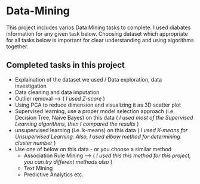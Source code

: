# Data-Mining
This project includes varios Data Mining tasks to complete. I used diabates information for any given task below. Choosing dataset which appropriate for all tasks below is important for clear understanding and using algorithms together.

## Completed tasks in this project

- Explaination of the dataset we used / Data exploration, data investigation
- Data cleaning and data imputation
- Outlier removal --> ( _I used Z-score_ )
- Using PCA to reduce dimension and visualizing it as 3D scatter plot
- Supervised learning, use a proper model selection approach (i.e. Decision Tree, Naive Bayes) on this data ( _I used most of the Supervised Learning algorithms, then I compared the results_ )
- unsupervised learning (i.e. k-means) on this data ( _I used K-means for Unsupervised Learning. Also, I used elbow method for determining cluster number_ )
- Use one of below on this data - or you choose a similar method 
  - Association Rule Mining --> ( _I used this this method for this project, you can try different methods also_ )
  - Text Mining 
  - Predictive Analytics etc.
